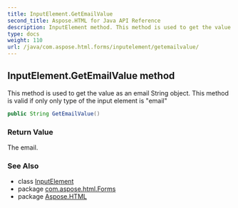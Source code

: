 ```yaml
---
title: InputElement.GetEmailValue
second_title: Aspose.HTML for Java API Reference
description: InputElement method. This method is used to get the value as an email String object. This method is valid if only only type of the input element is email
type: docs
weight: 110
url: /java/com.aspose.html.forms/inputelement/getemailvalue/
---
```

## InputElement.GetEmailValue method

This method is used to get the value as an email String object. This method is valid if only only type of the input element is "email"

```java
public String GetEmailValue()
```

### Return Value

The email.

### See Also

* class [InputElement](../)
* package [com.aspose.html.Forms](../../inputelement/)
* package [Aspose.HTML](../../../)
